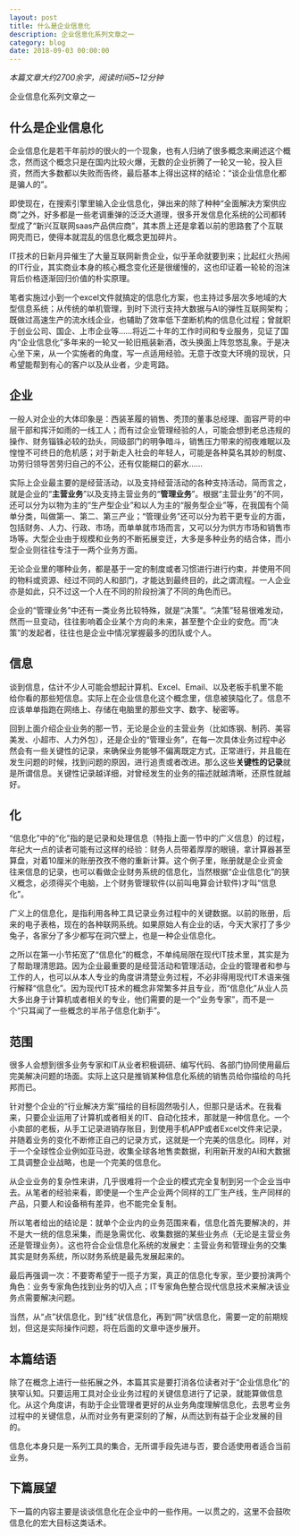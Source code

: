 ```yaml
---
layout: post
title: 什么是企业信息化
description: 企业信息化系列文章之一
category: blog
date: 2018-09-03 00:00:00
---
```


*本篇文章大约2700余字，阅读时间5~12分钟*

企业信息化系列文章之一

## 什么是企业信息化

企业信息化是若干年前炒的很火的一个现象，也有人归纳了很多概念来阐述这个概念，然而这个概念只是在国内比较火爆，无数的企业折腾了一轮又一轮，投入巨资，然而大多数都以失败而告终，最后基本上得出这样的结论：“谈企业信息化都是骗人的”。

即使现在，在搜索引擎里输入企业信息化，弹出来的除了种种“全面解决方案供应商”之外，好多都是一些老调重弹的泛泛大道理，很多开发信息化系统的公司都转型成了“新兴互联网saas产品供应商”，其本质上还是拿着以前的思路套了个互联网壳而已，使得本就混乱的信息化概念更加碎片。

IT技术的日新月异催生了大量互联网新贵企业，似乎革命就要到来；比起红火热闹的IT行业，其实商业本身的核心概念变化还是很缓慢的，这也印证着一轮轮的泡沫背后价格逐渐回归价值的朴实原理。

笔者实施过小到一个excel文件就搞定的信息化方案，也主持过多层次多地域的大型信息系统；从传统的单机管理，到时下流行支持大数据与AI的弹性互联网架构；既做过高速生产的流水线企业，也辅助了效率低下垄断机构的信息化过程；曾就职于创业公司、国企、上市企业等……将近二十年的工作时间和专业服务，见证了国内“企业信息化”多年来的一轮又一轮旧瓶装新酒，改头换面上阵忽悠乱象。于是决心坐下来，从一个实施者的角度，写一点适用经验。无意于改变大环境的现状，只希望能帮到有心的客户以及从业者，少走弯路。

## 企业

一般人对企业的大体印象是：西装革履的销售、秃顶的董事总经理、面容严苛的中层干部和挥汗如雨的一线工人；而有过企业管理经验的人，可能会想到老总违规的操作、财务锱铢必较的劲头，同级部门的明争暗斗，销售压力带来的彻夜难眠以及惶惶不可终日的危机感；对于新走入社会的年轻人，可能是各种莫名其妙的制度、功劳归领导苦劳归自己的不公，还有仅能糊口的薪水……

实际上企业最主要的是经营活动，以及支持经营活动的各种支持活动，简而言之，就是企业的“**主营业务**”以及支持主营业务的“**管理业务**”。根据“主营业务”的不同，还可以分为以物为主的“生产型企业”和以人为主的“服务型企业”等，在我国有个简单分类，叫做第一、第二、第三产业；“管理业务”还可以分为若干更专业的方面，包括财务、人力、行政、市场，而单单就市场而言，又可以分为供方市场和销售市场等。大型企业由于规模和业务的不断拓展变迁，大多是多种业务的结合体，而小型企业则往往专注于一两个业务方面。

无论企业里的哪种业务，都是基于一定的制度或者习惯进行进行约束，并使用不同的物料或资源、经过不同的人和部门，才能达到最终目的，此之谓流程。一人企业亦是如此，只不过这一个人在不同的阶段扮演了不同的角色而已。

企业的“管理业务”中还有一类业务比较特殊，就是“决策”。“决策”轻易很难发动，然而一旦变动，往往影响着企业某个方向的未来，甚至整个企业的安危。而“决策”的发起者，往往也是企业中情况掌握最多的团队或个人。

## 信息

谈到信息，估计不少人可能会想起计算机、Excel、Email、以及老板手机里不能给你看的那些短信息。实际上在企业信息化这个概念里，信息被狭隘化了。信息不应该单单指跑在网络上、存储在电脑里的那些文字、数字、秘密等。

回到上面介绍企业业务的那一节，无论是企业的主营业务（比如炼钢、制药、美容美发、小超市、人力外包），还是企业的“管理业务”，在每一次具体业务过程中必然会有一些关键性的记录，来确保业务能够不偏离既定方式，正常进行，并且能在发生问题的时候，找到问题的原因，进行追责或者改进。那么这些**关键性的记录**就是所谓信息。关键性记录越详细，对曾经发生的业务的描述就越清晰，还原性就越好。

## 化

“信息化”中的“化”指的是记录和处理信息（特指上面一节中的广义信息）的过程，年纪大一点的读者可能有过这样的经验：财务人员带着厚厚的眼镜，拿计算器甚至算盘，对着10厘米的账册孜孜不倦的重新计算。这个例子里，账册就是企业资金往来信息的记录，也可以看做企业财务系统的信息化，当然根据“企业信息化”的狭义概念，必须得买个电脑，上个财务管理软件(以前叫电算会计软件)才叫“信息化”。

广义上的信息化，是指利用各种工具记录业务过程中的关键数据。以前的账册，后来的电子表格，现在的各种联网系统。如果原始人有企业的话，今天大家打了多少兔子，各家分了多少都写在洞穴壁上，也是一种企业信息化。

之所以在第一小节拓宽了“信息化”的概念，不单纯局限在现代IT技术里，其实是为了帮助理清思路。因为企业最重要的是经营活动和管理活动，企业的管理者和参与工作的人，也可以从本人专业的角度讲清楚业务过程，不必非得用现代IT术语来强行解释“信息化”。因为现代IT技术的概念非常繁多并且专业，而“信息化”从业人员大多出身于计算机或者相关的专业，他们需要的是一个“业务专家”，而不是一个“只耳闻了一些概念的半吊子信息化新手”。

## 范围

很多人会想到很多业务专家和IT从业者积极调研、编写代码、各部门协同使用最后完美解决问题的场面。实际上这只是推销某种信息化系统的销售员给你描绘的乌托邦而已。

针对整个企业的“行业解决方案”描绘的目标固然吸引人，但那只是话术。在我看来，只要企业运用了计算机或者相关的IT、自动化技术，那就是一种信息化。一个小卖部的老板，从手工记录进销存账目，到使用手机APP或者Excel文件来记录，并随着业务的变化不断修正自己的记录方式，这就是一个完美的信息化。同样，对于一个全球性企业例如亚马逊，收集全球各地售卖数据，利用新开发的AI和大数据工具调整企业战略，也是一个完美的信息化。

从企业业务的复杂性来讲，几乎很难将一个企业的模式完全复制到另一个企业当中去。从笔者的经验来看，即使是一个生产企业两个同样的工厂生产线，生产同样的产品，只要人和设备稍有差异，也不能完全复制。

所以笔者给出的结论是：就单个企业内的业务范围来看，信息化首先要解决的，并不是大一统的信息采集，而是急需优化、收集数据的某些业务点（无论是主营业务还是管理业务）。这也符合企业信息化系统的发展史：主营业务和管理业务的交集其实是财务系统，所以财务系统是最先发展起来的。

最后再强调一次：不要寄希望于一揽子方案，真正的信息化专家，至少要扮演两个角色：业务专家角色找到业务的切入点；IT专家角色整合现代信息技术来解决该业务点需要解决问题。

当然，从“点”状信息化，到“线”状信息化，再到“网”状信息化，需要一定的前期规划，但这是实际操作问题，将在后面的文章中逐步展开。

## 本篇结语

除了在概念上进行一些拓展之外，本篇其实是要打消各位读者对于“企业信息化”的狭窄认知。只要运用工具对企业业务过程的关键信息进行了记录，就能算做信息化。从这个角度讲，有助于企业管理者更好的从业务角度理解信息化，去思考业务过程中的关键信息，从而对业务有更深刻的了解，从而达到有益于企业发展的目的。

信息化本身只是一系列工具的集合，无所谓手段先进与否，要合适使用者适合当前业务。

## 下篇展望

下一篇的内容主要是谈谈信息化在企业中的一些作用。一以贯之的，这里不会鼓吹信息化的宏大目标这类话术。